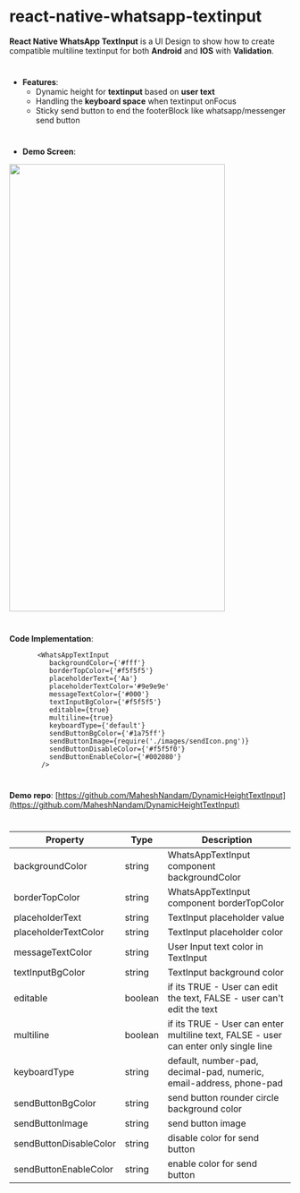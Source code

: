 # react-native-whatsapp-textinput

**React Native WhatsApp TextInput** is a UI Design to show how to create compatible multiline textinput for both **Android**
and **IOS** with **Validation**.

#

* **Features**:
  * Dynamic height for **textinput** based on **user text**
  * Handling the **keyboard space** when textinput onFocus
  * Sticky send button to end the footerBlock like whatsapp/messenger send button

#

* **Demo Screen**:

 <img width="386" height='800'  src="https://user-images.githubusercontent.com/13198616/45509451-3f136780-b7b5-11e8-843f-123744cb86dd.gif">

#

**Code Implementation**:

           <WhatsAppTextInput
              backgroundColor={'#fff'}
              borderTopColor={'#f5f5f5'}
              placeholderText={'Aa'}
              placeholderTextColor='#9e9e9e'
              messageTextColor={'#000'}
              textInputBgColor={'#f5f5f5'}
              editable={true}
              multiline={true}
              keyboardType={'default'}
              sendButtonBgColor={'#1a75ff'}
              sendButtonImage={require('./images/sendIcon.png')}
              sendButtonDisableColor={'#f5f5f0'}
              sendButtonEnableColor={'#002080'}
            />
            
 #    
 
 **Demo repo**: [https://github.com/MaheshNandam/DynamicHeightTextInput](https://github.com/MaheshNandam/DynamicHeightTextInput)
 
 #
            
Property | Type | Description
-- | -- | --
backgroundColor | string | WhatsAppTextInput component backgroundColor
borderTopColor | string | WhatsAppTextInput component borderTopColor
placeholderText | string | TextInput placeholder value
placeholderTextColor | string | TextInput placeholder color
messageTextColor | string | User Input text color in TextInput
textInputBgColor | string | TextInput background color
editable | boolean | if its TRUE - User can edit the text, FALSE - user can't edit the text
multiline | boolean | if its TRUE - User can enter multiline text, FALSE - user can enter only single line
keyboardType | string | default, number-pad, decimal-pad, numeric, email-address, phone-pad
sendButtonBgColor | string | send button rounder circle background color
sendButtonImage | string | send button image
sendButtonDisableColor | string | disable color for send button
sendButtonEnableColor | string | enable color for send button